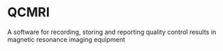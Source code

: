 # QCMRI
A software for recording, storing and reporting quality control results in magnetic resonance imaging equipment
